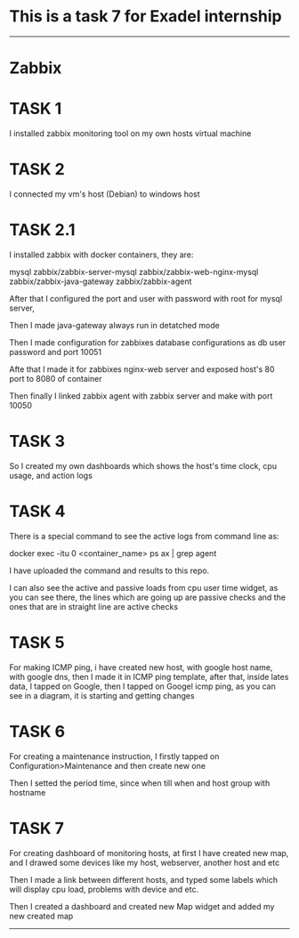 <h1><b>This is a task 7 for Exadel internship</h1></b>

<hr>

<h1><b>Zabbix</b></h1>

<h1>TASK 1</h1>

I installed zabbix monitoring tool on my own hosts virtual machine

<h1>TASK 2</h1>

I connected my vm's host (Debian) to windows host

<h1>TASK 2.1</h1>

I installed zabbix with docker containers, they are:

 mysql
 zabbix/zabbix-server-mysql
 zabbix/zabbix-web-nginx-mysql
 zabbix/zabbix-java-gateway
 zabbix/zabbix-agent

After that I configured the port and user with password with root for mysql server,

Then I made java-gateway always run in detatched mode

Then I made configuration for zabbixes database configurations as db user password and port 10051

Afte that I made it for zabbixes nginx-web server and exposed host's 80 port to 8080 of container

Then finally I linked zabbix agent with zabbix server and make with port 10050
<h1>TASK 3</h1>

So I created my own dashboards which shows the host's time clock, cpu usage, and action logs

<h1>TASK 4</h1>

There is a special command to see the active logs from command line as:

docker exec -itu 0 <container_name> ps ax | grep agent

I have uploaded the command and results to this repo.

I can also see the active and passive loads from cpu user time widget, as you can see there, the lines which are going up are passive checks and the ones that are in straight line are active checks

<h1>TASK 5</h1>

For making ICMP ping, i have created new host, with google host name, with google dns, then I made it in ICMP ping template, after that, inside lates data, I tapped on Google, then I tapped on Googel icmp ping, as you can see in a diagram, it is starting and getting changes

<h1>TASK 6</h1>

For creating a maintenance instruction, I firstly tapped on Configuration>Maintenance and then create new one

Then I setted the period time, since when till when and host group with hostname

<h1>TASK 7</h1>

For creating dashboard of monitoring hosts, at first I have created new map, and I drawed some devices like my host, webserver, another host and etc

Then I made a link between different hosts, and typed some labels which will display cpu load, problems with device and etc.

Then I created a dashboard and created new Map widget and added my new created map

<hr>

